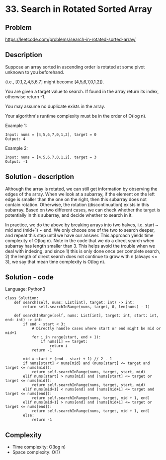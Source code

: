 # 33. Search in Rotated Sorted Array

## Problem

https://leetcode.com/problems/search-in-rotated-sorted-array/

## Description

Suppose an array sorted in ascending order is rotated at some pivot unknown to you beforehand.

(i.e., [0,1,2,4,5,6,7] might become [4,5,6,7,0,1,2]).

You are given a target value to search. If found in the array return its index, otherwise return -1.

You may assume no duplicate exists in the array.

Your algorithm's runtime complexity must be in the order of O(log n).

Example 1:

```
Input: nums = [4,5,6,7,0,1,2], target = 0
Output: 4
```

Example 2:

```
Input: nums = [4,5,6,7,0,1,2], target = 3
Output: -1
```

## Solution - description

Although the array is rotated, we can still get information by observing the edges of the array. When we look at a subarray, if the element on the left edge is smaller than the one on the right, then this subarray does not contain rotation. Otherwise, the rotation (discontinuation) exists in this subarray. Based on two different cases, we can check whether the target is potentially in this subarray, and decide whether to search in it.

In practice, we do the above by breaking arrays into two halves, i.e. start ~ mid and (mid+1) ~ end. We only choose one of the two to search deeper, and repeat this step until we have our answer. This approach yields time complexity of O(log n). Note in the code that we do a direct search when subarray has length smaller than 3. This helps avoid the trouble when we deal with indexing, and since 1) this is only done once per complete search, 2) the length of direct search does not continue to grow with n (always <= 3), we say that mean time complexity is O(log n).

## Solution - code

Language: Python3

```
class Solution:
    def search(self, nums: List[int], target: int) -> int:
        return self.searchInRange(nums, target, 0, len(nums) - 1)
        
    def searchInRange(self, nums: List[int], target: int, start: int, end: int) -> int:
        if end - start < 3:
            # Directly handle cases where start or end might be mid or mid+1
            for i in range(start, end + 1):
                if nums[i] == target:
                    return i
            return -1
        
        mid = start + (end - start + 1) // 2 - 1
        if nums[start] < nums[mid] and (nums[start] <= target and target <= nums[mid]):
            return self.searchInRange(nums, target, start, mid)
        elif nums[start] > nums[mid] and (nums[start] <= target or target <= nums[mid]):
            return self.searchInRange(nums, target, start, mid)
        elif nums[mid+1] < nums[end] and (nums[mid+1] <= target and target <= nums[end]):
            return self.searchInRange(nums, target, mid + 1, end)
        elif nums[mid+1] > nums[end] and (nums[mid+1] <= target or target <= nums[end]):
            return self.searchInRange(nums, target, mid + 1, end)
        else:
            return -1
```

## Complexity

* Time complexity:  O(log n)
* Space complexity: O(1)
